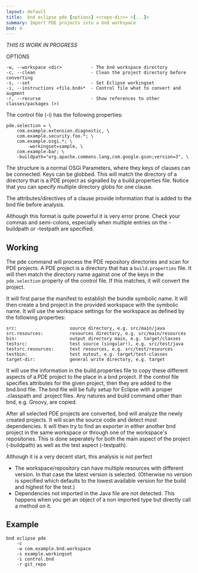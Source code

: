 ```yaml
---
layout: default
title:  bnd eclipse pde [options] <<repo-dir>> <[...]>
summary: Import PDE projects into a bnd workspace 
bnd: 4
---
```


_THIS IS WORK IN PROGRESS_

OPTIONS

    -w, --workspace <dir>           - The bnd workspace directory
    -c, --clean                     - Clean the project directory before converting
    -s, --set                       - Set Eclipse workingset
    -i, --instructions <file.bnd>*  - Control file what to convert and augment
    -r, --recurse                   - Show references to other classes/packages (>)

The control file (-i) has the following properties: 

	pde.selection = \
	    com.example.extension.diagnostic, \
	    com.example.security.foo.*; \
	    com.example.osgi.*; \
	        -workingset=sample, \
	    com.example.bar; \
		-buildpath="org.apache.commons.lang,com.google.gson;version=3", \

The structure is a normal OSGi Parameters, where they keys of clauses can be connected. Keys can be globbed. This will match the directory of a directory that is a PDE project as signalled by a build.properties file. Notice that you can specify multiple directory globs for one clause. 

The attributes/directives of a clause provide information that is added to the bnd file before analysis.

Although this format is quite powerful it is very error prone. Check your commas and semi-colons, especially when multiple entries on the -buildpath or -testpath are specified.

## Working

The pde command will process the PDE repository directories and scan for PDE projects. A PDE project is a directory that has a `build.properties` file. It will then match the directory name against one of the keys in the `pde.selection` property of the control file. If this matches, it will convert the project.

It will first parse the manifest to establish the bundle symbolic name. It will then create a bnd project in the provided workspace with the symbolic name. It will use the workspace settings for the workspace as defined by the following properties:

	src:                    source directory, e.g. src/main/java
	src.resources:          resources directory, e.g. src/main/resources
	bin:                    output directory main, e.g. target/classes
	testsrc:                test source (singular!), e.g. src/test/java
	testsrc.resources:      test resources, e.g. src/test/resources
	testbin:                test outout, e.g. target/test-classes
	target-dir:             general write directory, e.g. target

It will use the information in the build.properties file to copy these different aspects of a PDE project to the place in a bnd project. If the control file specifies attributes for the given project, then they are added to the bnd.bnd file. The bnd file will be fully setup for Eclipse with a proper .classpath and .project files. Any natures and build command other than bnd, e.g. Groovy, are copied.

After all selected PDE projects are converted, bnd will analyze the newly created projects. It will scan the source code and detect most dependencies. It will then try to find an exporter in either another bnd project in the same workspace or through one of the workspace's repositories. This is done seperately for both the main aspect of the project (-buildpath) as well as the test aspect (-testpath). 

Although it is a very decent start, this analysis is not perfect

* The workspace/repository can have multiple resources with different version. In that case the latest version is selected. (Otherwise no version is specified which defaults to the lowest available version for the build and highest for the test.)
* Dependencies not imported in the Java file are not detected. This happens when you get an object of a non imported type but directly call a method on it.

## Example

	bnd eclipse pde 
		-c 
		-w com.example.bnd.workspace 
		-s example.workingset 
		-i control.bnd  
		-r git_repo




